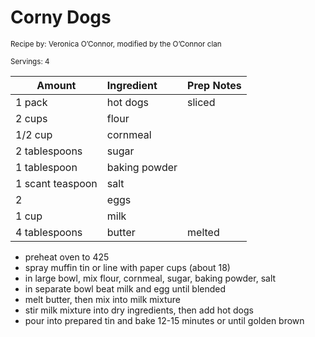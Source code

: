 # Corny Dogs

<small>Recipe by: Veronica O’Connor, modified by the O’Connor clan</small>

<small>Servings: 4</small>

| Amount           | Ingredient    | Prep Notes |
| ---------------- | :------------ | :--------- |
| 1 pack           | hot dogs      | sliced     |
| 2 cups           | flour         |            |
| 1/2 cup          | cornmeal      |            |
| 2 tablespoons    | sugar         |            |
| 1 tablespoon     | baking powder |            |
| 1 scant teaspoon | salt          |            |
| 2                | eggs          |            |
| 1 cup            | milk          |            |
| 4 tablespoons    | butter        | melted     |

- preheat oven to 425
- spray muffin tin or line with paper cups (about 18)
- in large bowl, mix flour, cornmeal, sugar, baking powder, salt
- in separate bowl beat milk and egg until blended
- melt butter, then mix into milk mixture
- stir milk mixture into dry ingredients, then add hot dogs
- pour into prepared tin and bake 12-15 minutes or until golden brown

<!-- Tags:
- hot dogs
- muffin
- easy
- oven
-->
